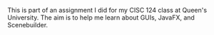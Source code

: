 This is part of an assignment I did for my CISC 124 class at Queen's University. The aim is to help me learn about GUIs, JavaFX, and Scenebuilder.  
